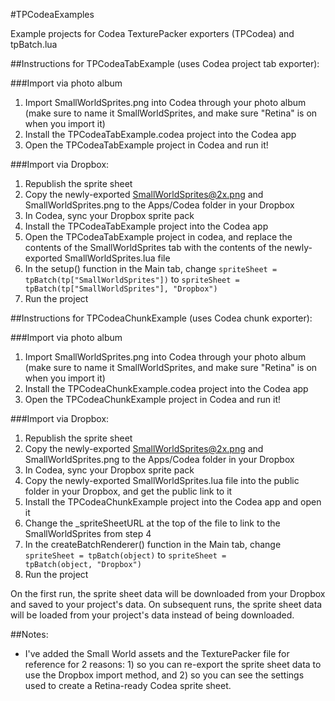 #TPCodeaExamples 

Example projects for Codea TexturePacker exporters (TPCodea) and tpBatch.lua


##Instructions for TPCodeaTabExample (uses Codea project tab exporter):

###Import via photo album
1. Import SmallWorldSprites.png into Codea through your photo album (make sure to name it SmallWorldSprites, and make sure "Retina" is on when you import it)
2. Install the TPCodeaTabExample.codea project into the Codea app
3. Open the TPCodeaTabExample project in Codea and run it!

###Import via Dropbox:

1. Republish the sprite sheet
2. Copy the newly-exported SmallWorldSprites@2x.png and SmallWorldSprites.png to the Apps/Codea folder in your Dropbox
3. In Codea, sync your Dropbox sprite pack
4. Install the TPCodeaTabExample project into the Codea app
5. Open the TPCodeaTabExample project in codea, and replace the contents of the SmallWorldSprites tab with the contents of the newly-exported SmallWorldSprites.lua file
6. In the setup() function in the Main tab, change <code>spriteSheet = tpBatch(tp["SmallWorldSprites"])</code> to <code>spriteSheet = tpBatch(tp["SmallWorldSprites"], "Dropbox")</code>
7. Run the project

##Instructions for TPCodeaChunkExample (uses Codea chunk exporter):

###Import via photo album

1. Import SmallWorldSprites.png into Codea through your photo album (make sure to name it SmallWorldSprites, and make sure "Retina" is on when you import it)
2. Install the TPCodeaChunkExample.codea project into the Codea app
3. Open the TPCodeaChunkExample project in Codea and run it!

###Import via Dropbox:

1. Republish the sprite sheet
2. Copy the newly-exported SmallWorldSprites@2x.png and SmallWorldSprites.png to the Apps/Codea folder in your Dropbox
3. In Codea, sync your Dropbox sprite pack
4. Copy the newly-exported SmallWorldSprites.lua file into the public folder in your Dropbox, and get the public link to it 
5. Install the TPCodeaChunkExample project into the Codea app and open it
6. Change the _spriteSheetURL at the top of the file to link to the SmallWorldSprites from step 4
7. In the createBatchRenderer() function in the Main tab, change <code>spriteSheet = tpBatch(object)</code> to <code>spriteSheet = tpBatch(object, "Dropbox")</code>
8. Run the project

On the first run, the sprite sheet data will be downloaded from your Dropbox and saved to your project's data. On subsequent runs, the sprite sheet data will be loaded from your project's data instead of being downloaded.

##Notes:

* I've added the Small World assets and the TexturePacker file for reference for 2 reasons: 1) so you can re-export the sprite sheet data to use the Dropbox import method, and 2) so you can see the settings used to create a Retina-ready Codea sprite sheet.